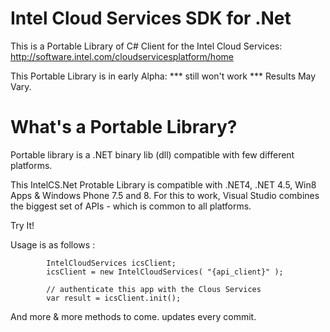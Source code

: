 Intel Cloud Services SDK for .Net 
==========

This is a Portable Library of C# Client for the Intel Cloud Services: http://software.intel.com/cloudservicesplatform/home

This Portable Library is in early Alpha:  *** still won't work ***
Results May Vary. 

What's a Portable Library? 
=========
Portable library is a .NET binary lib (dll) compatible with few different platforms.

This IntelCS.Net Protable Library is compatible with .NET4, .NET 4.5, Win8 Apps & Windows Phone 7.5 and 8.
For this to work, Visual Studio combines the biggest set of APIs - which is common to all platforms.

Try It!

Usage is as follows :


            IntelCloudServices icsClient; 
            icsClient = new IntelCloudServices( "{api_client}" );

            // authenticate this app with the Clous Services
            var result = icsClient.init();
            

And more & more methods to come. updates every commit.
